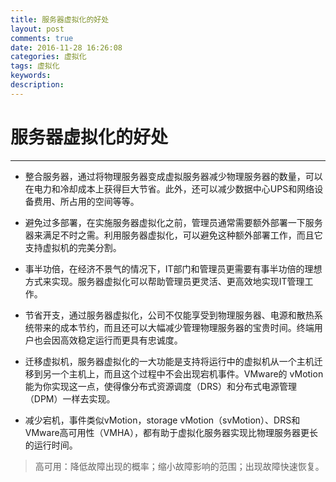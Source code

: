 ```yaml
---
title: 服务器虚拟化的好处
layout: post
comments: true
date: 2016-11-28 16:26:08
categories: 虚拟化
tags: 虚拟化
keywords:
description:
---
```

# 服务器虚拟化的好处
------
- 整合服务器，通过将物理服务器变成虚拟服务器减少物理服务器的数量，可以在电力和冷却成本上获得巨大节省。此外，还可以减少数据中心UPS和网络设备费用、所占用的空间等等。

- 避免过多部署，在实施服务器虚拟化之前，管理员通常需要额外部署一下服务器来满足不时之需。利用服务器虚拟化，可以避免这种额外部署工作，而且它支持虚拟机的完美分割。

- 事半功倍，在经济不景气的情况下，IT部门和管理员更需要有事半功倍的理想方式来实现。服务器虚拟化可以帮助管理员更灵活、更高效地实现IT管理工作。

- 节省开支，通过服务器虚拟化，公司不仅能享受到物理服务器、电源和散热系统带来的成本节约，而且还可以大幅减少管理物理服务器的宝贵时间。终端用户也会因高效稳定运行而更具有忠诚度。

- 迁移虚拟机，服务器虚拟化的一大功能是支持将运行中的虚拟机从一个主机迁移到另一个主机上，而且这个过程中不会出现宕机事件。VMware的 vMotion能为你实现这一点，使得像分布式资源调度（DRS）和分布式电源管理（DPM）一样去实现。

- 减少宕机，事件类似vMotion，storage vMotion（svMotion）、DRS和VMware高可用性（VMHA），都有助于虚拟化服务器实现比物理服务器更长的运行时间。

> 高可用：降低故障出现的概率；缩小故障影响的范围；出现故障快速恢复。

<!-- more -->